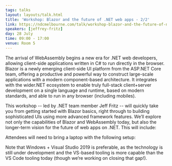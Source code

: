 ```yaml
---
tags: talks
layout: layouts/talk.html
title: 'Workshop: Blazor and the future of .NET web apps - 2/2'
link: https://ndcmelbourne.com/talk/workshop-blazor-and-the-future-of-net-web-apps-3-4/
speakers: [jeffrey-fritz]
day: 28 July
time: 09:00 - 17:00
venue: Room 5
---
```

The arrival of WebAssembly begins a new era for .NET web developers, allowing client-side applications written in C# to run directly in the browser. Blazor is a newly emerging client-side UI platform from the ASP.NET Core team, offering a productive and powerful way to construct large-scale applications with a modern component-based architecture. It integrates with the wider.NET ecosystem to enable truly full-stack client+server development on a single language and runtime, based on modern standards, and able to run in any browser (including mobiles).

This workshop -- led by .NET team member Jeff Fritz -- will quickly take you from getting started with Blazor basics, right through to building sophisticated UIs using more advanced framework features. We’ll explore not only the capabilities of Blazor and WebAssembly today, but also the longer-term vision for the future of web apps on .NET. This will include:


Attendees will need to bring a laptop with the following setup:

Note that Windows + Visual Studio 2019 is preferable, as the technology is still under development and the VS-based tooling is more capable than the VS Code tooling today (though we’re working on closing that gap!).